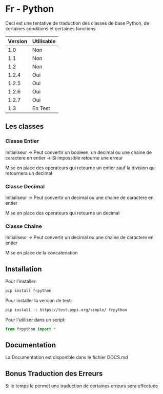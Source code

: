 # Fr - Python

Ceci est une tentative de traduction des classes de base Python, de certaines conditions et certaines fonctions

| Version | Utilisable |
| ------- | ---------- |
| 1.0     | Non        |
| 1.1     | Non        |
| 1.2     | Non        |
| 1.2.4   | Oui        |
| 1.2.5   | Oui        |
| 1.2.6   | Oui        |
| 1.2.7   | Oui        |
| 1.3     | En Test    |


## Les classes

### Classe Entier

Initialiseur -> Peut convertir un booleen, un decimal ou une chaine de caractere en entier
-> Si impossible retourne une erreur

Mise en place des operateurs qui retourne un entier sauf la division qui retournera un decimal

### Classe Decimal

Initialiseur -> Peut convertir un decimal ou une chaine de caractere en entier

Mise en place des operateurs qui retourne un decimal

### Classe Chaine

Initialiseur -> Peut convertir un decimal ou une chaine de caractere en entier

Mise en place de la concatenation

## Installation

Pour l'installer:

```bash
pip install frpython
```

Pour installer la version de test:

```bash
pip install -i https://test.pypi.org/simple/ frpython
```

Pour l'utiliser dans un script:

```py
from frpython import *
```

## Documentation

La Documentation est disponible dans le fichier DOCS.md

## Bonus Traduction des Erreurs

Si le temps le permet une traduction de certaines erreurs sera effectuée
